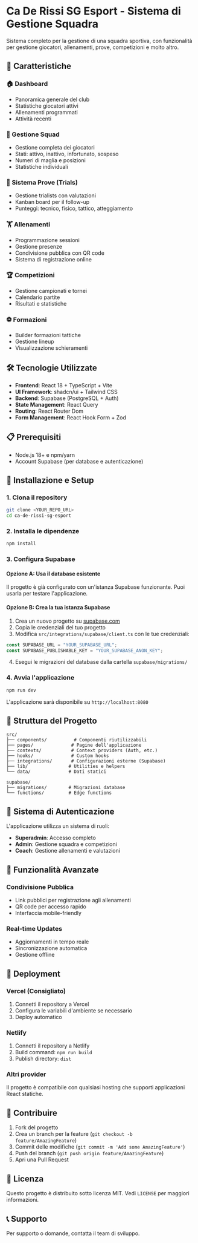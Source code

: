 # Ca De Rissi SG Esport - Sistema di Gestione Squadra

Sistema completo per la gestione di una squadra sportiva, con funzionalità per gestione giocatori, allenamenti, prove, competizioni e molto altro.

## 🚀 Caratteristiche

### 🏠 Dashboard
- Panoramica generale del club
- Statistiche giocatori attivi
- Allenamenti programmati
- Attività recenti

### 👥 Gestione Squad
- Gestione completa dei giocatori
- Stati: attivo, inattivo, infortunato, sospeso
- Numeri di maglia e posizioni
- Statistiche individuali

### 🏃 Sistema Prove (Trials)
- Gestione trialists con valutazioni
- Kanban board per il follow-up
- Punteggi: tecnico, fisico, tattico, atteggiamento

### 🏋️ Allenamenti
- Programmazione sessioni
- Gestione presenze
- Condivisione pubblica con QR code
- Sistema di registrazione online

### 🏆 Competizioni
- Gestione campionati e tornei
- Calendario partite
- Risultati e statistiche

### ⚽ Formazioni
- Builder formazioni tattiche
- Gestione lineup
- Visualizzazione schieramenti

## 🛠️ Tecnologie Utilizzate

- **Frontend**: React 18 + TypeScript + Vite
- **UI Framework**: shadcn/ui + Tailwind CSS
- **Backend**: Supabase (PostgreSQL + Auth)
- **State Management**: React Query
- **Routing**: React Router Dom
- **Form Management**: React Hook Form + Zod

## 📋 Prerequisiti

- Node.js 18+ e npm/yarn
- Account Supabase (per database e autenticazione)

## 🚀 Installazione e Setup

### 1. Clona il repository
```bash
git clone <YOUR_REPO_URL>
cd ca-de-rissi-sg-esport
```

### 2. Installa le dipendenze
```bash
npm install
```

### 3. Configura Supabase

#### Opzione A: Usa il database esistente
Il progetto è già configurato con un'istanza Supabase funzionante. Puoi usarla per testare l'applicazione.

#### Opzione B: Crea la tua istanza Supabase
1. Crea un nuovo progetto su [supabase.com](https://supabase.com)
2. Copia le credenziali del tuo progetto
3. Modifica `src/integrations/supabase/client.ts` con le tue credenziali:
```typescript
const SUPABASE_URL = "YOUR_SUPABASE_URL";
const SUPABASE_PUBLISHABLE_KEY = "YOUR_SUPABASE_ANON_KEY";
```
4. Esegui le migrazioni del database dalla cartella `supabase/migrations/`

### 4. Avvia l'applicazione
```bash
npm run dev
```

L'applicazione sarà disponibile su `http://localhost:8080`

## 📁 Struttura del Progetto

```
src/
├── components/          # Componenti riutilizzabili
├── pages/              # Pagine dell'applicazione
├── contexts/           # Context providers (Auth, etc.)
├── hooks/              # Custom hooks
├── integrations/       # Configurazioni esterne (Supabase)
├── lib/               # Utilities e helpers
└── data/              # Dati statici

supabase/
├── migrations/        # Migrazioni database
└── functions/         # Edge functions
```

## 🔐 Sistema di Autenticazione

L'applicazione utilizza un sistema di ruoli:
- **Superadmin**: Accesso completo
- **Admin**: Gestione squadra e competizioni  
- **Coach**: Gestione allenamenti e valutazioni

## 📱 Funzionalità Avanzate

### Condivisione Pubblica
- Link pubblici per registrazione agli allenamenti
- QR code per accesso rapido
- Interfaccia mobile-friendly

### Real-time Updates
- Aggiornamenti in tempo reale
- Sincronizzazione automatica
- Gestione offline

## 🚀 Deployment

### Vercel (Consigliato)
1. Connetti il repository a Vercel
2. Configura le variabili d'ambiente se necessario
3. Deploy automatico

### Netlify
1. Connetti il repository a Netlify
2. Build command: `npm run build`
3. Publish directory: `dist`

### Altri provider
Il progetto è compatibile con qualsiasi hosting che supporti applicazioni React statiche.

## 🤝 Contribuire

1. Fork del progetto
2. Crea un branch per la feature (`git checkout -b feature/AmazingFeature`)
3. Commit delle modifiche (`git commit -m 'Add some AmazingFeature'`)
4. Push del branch (`git push origin feature/AmazingFeature`)
5. Apri una Pull Request

## 📄 Licenza

Questo progetto è distribuito sotto licenza MIT. Vedi `LICENSE` per maggiori informazioni.

## 📞 Supporto

Per supporto o domande, contatta il team di sviluppo.
